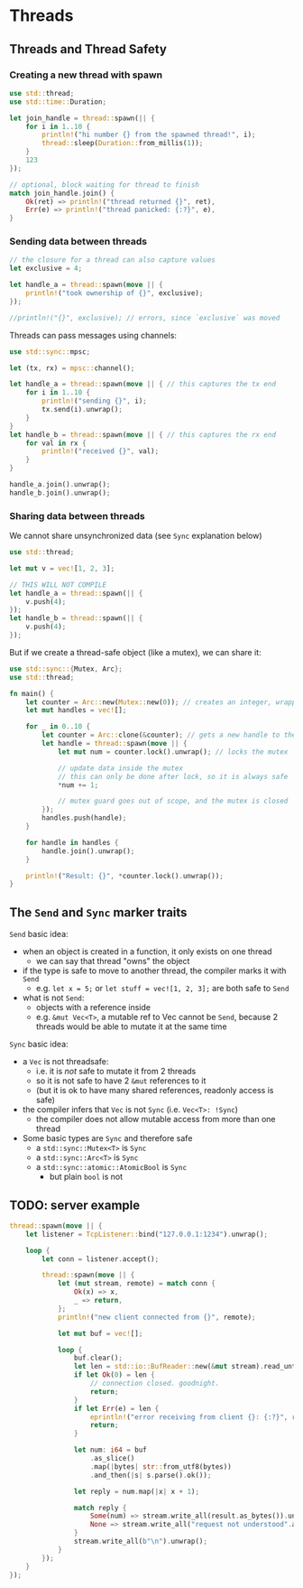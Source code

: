 # Threads

## Threads and Thread Safety

### Creating a new thread with spawn

```rust
use std::thread;
use std::time::Duration;

let join_handle = thread::spawn(|| {
    for i in 1..10 {
        println!("hi number {} from the spawned thread!", i);
        thread::sleep(Duration::from_millis(1));
    }
    123
});

// optional, block waiting for thread to finish
match join_handle.join() {
    Ok(ret) => println!("thread returned {}", ret),
    Err(e) => println!("thread panicked: {:?}", e),
}
```

### Sending data between threads

```rust
// the closure for a thread can also capture values
let exclusive = 4;

let handle_a = thread::spawn(move || {
    println!("took ownership of {}", exclusive);
});

//println!("{}", exclusive); // errors, since `exclusive` was moved
```

Threads can pass messages using channels:

```rust
use std::sync::mpsc;

let (tx, rx) = mpsc::channel();

let handle_a = thread::spawn(move || { // this captures the tx end
    for i in 1..10 {
        println!("sending {}", i);
        tx.send(i).unwrap();
    }
}
let handle_b = thread::spawn(move || { // this captures the rx end
    for val in rx {
        println!("received {}", val);
    }
}

handle_a.join().unwrap();
handle_b.join().unwrap();
```

### Sharing data between threads

We cannot share unsynchronized data (see `Sync` explanation below)

```rust
use std::thread;

let mut v = vec![1, 2, 3];

// THIS WILL NOT COMPILE
let handle_a = thread::spawn(|| {
    v.push(4);
});
let handle_b = thread::spawn(|| {
    v.push(4);
});
```

But if we create a thread-safe object (like a mutex), we can share it:

```rust
use std::sync::{Mutex, Arc};
use std::thread;

fn main() {
    let counter = Arc::new(Mutex::new(0)); // creates an integer, wrapped in a mutex, wrapped in a shareable Arc
    let mut handles = vec![];

    for _ in 0..10 {
        let counter = Arc::clone(&counter); // gets a new handle to the shared mutex
        let handle = thread::spawn(move || {
            let mut num = counter.lock().unwrap(); // locks the mutex

            // update data inside the mutex
            // this can only be done after lock, so it is always safe
            *num += 1;

            // mutex guard goes out of scope, and the mutex is closed
        });
        handles.push(handle);
    }

    for handle in handles {
        handle.join().unwrap();
    }

    println!("Result: {}", *counter.lock().unwrap());
}
```

## The `Send` and `Sync` marker traits

`Send` basic idea:

- when an object is created in a function, it only exists on one thread
  - we can say that thread "owns" the object
- if the type is safe to move to another thread, the compiler marks it with `Send`
  - e.g. `let x = 5;` or `let stuff = vec![1, 2, 3];` are both safe to `Send`
- what is not `Send`:
  - objects with a reference inside
  - e.g. `&mut Vec<T>`, a mutable ref to Vec cannot be `Send`, because 2 threads would be able to mutate it at the same time

`Sync` basic idea:

- a `Vec` is not threadsafe:
  - i.e. it is _not_ safe to mutate it from 2 threads
  - so it is not safe to have 2 `&mut` references to it
  - (but it is ok to have many shared references, readonly access is safe)
- the compiler infers that `Vec` is not `Sync` (i.e. `Vec<T>: !Sync`)
  - the compiler does not allow mutable access from more than one thread
- Some basic types are `Sync` and therefore safe
  - a `std::sync::Mutex<T>` is `Sync`
  - a `std::sync::Arc<T>` is `Sync`
  - a `std::sync::atomic::AtomicBool` is `Sync`
    - but plain `bool` is not


## TODO: server example

```rust
thread::spawn(move || {
    let listener = TcpListener::bind("127.0.0.1:1234").unwrap();

    loop {
        let conn = listener.accept();

        thread::spawn(move || {
            let (mut stream, remote) = match conn {
                Ok(x) => x,
                _ => return,
            };
            println!("new client connected from {}", remote);

            let mut buf = vec![];

            loop {
                buf.clear();
                let len = std::io::BufReader::new(&mut stream).read_until(b'\n', &mut buf);
                if let Ok(0) = len {
                    // connection closed. goodnight.
                    return;
                }
                if let Err(e) = len {
                    eprintln!("error receiving from client {}: {:?}", remote, e);
                    return;
                }

                let num: i64 = buf
                    .as_slice()
                    .map(|bytes| str::from_utf8(bytes))
                    .and_then(|s| s.parse().ok());

                let reply = num.map(|x| x + 1);

                match reply {
                    Some(num) => stream.write_all(result.as_bytes()).unwrap(),
                    None => stream.write_all("request not understood".as_bytes()),
                }
                stream.write_all(b"\n").unwrap();
            }
        });
    }
});

```
